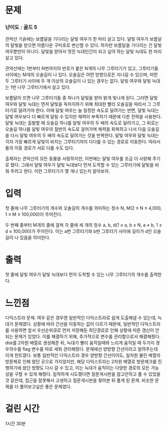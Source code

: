 # 문제

### 난이도 : 골드 5

관악산 기슭에는 보름달을 기다리는 달빛 여우가 한 마리 살고 있다. 달빛 여우가 보름달의 달빛을 받으면 아름다운 구미호로 변신할 수 있다. 하지만 보름달을 기다리는 건 달빛 여우뿐만이 아니다. 달빛을 받아서 멋진 늑대인간이 되고 싶어 하는 달빛 늑대도 한 마리 살고 있다.

관악산에는 1번부터 N번까지의 번호가 붙은 N개의 나무 그루터기가 있고, 그루터기들 사이에는 M개의 오솔길이 나 있다. 오솔길은 어떤 방향으로든 지나갈 수 있으며, 어떤 두 그루터기 사이에 두 개 이상의 오솔길이 나 있는 경우는 없다. 달빛 여우와 달빛 늑대는 1번 나무 그루터기에서 살고 있다.

보름달이 뜨면 나무 그루터기들 중 하나가 달빛을 받아 밝게 빛나게 된다. 그러면 달빛 여우와 달빛 늑대는 먼저 달빛을 독차지하기 위해 최대한 빨리 오솔길을 따라서 그 그루터기로 달려가야 한다. 이때 달빛 여우는 늘 일정한 속도로 달려가는 반면, 달빛 늑대는 달빛 여우보다 더 빠르게 달릴 수 있지만 체력이 부족하기 때문에 다른 전략을 사용한다. 달빛 늑대는 출발할 때 오솔길 하나를 달빛 여우의 두 배의 속도로 달려가고, 그 뒤로는 오솔길 하나를 달빛 여우의 절반의 속도로 걸어가며 체력을 회복하고 나서 다음 오솔길을 다시 달빛 여우의 두 배의 속도로 달려가는 것을 반복한다. 달빛 여우와 달빛 늑대는 각자 가장 빠르게 달빛이 비치는 그루터기까지 다다를 수 있는 경로로 이동한다. 따라서 둘의 이동 경로가 서로 다를 수도 있다.

출제자는 관악산의 모든 동물을 사랑하지만, 이번에는 달빛 여우를 조금 더 사랑해 주기로 했다. 그래서 달빛 여우가 달빛 늑대보다 먼저 도착할 수 있는 그루터기에 달빛을 비춰 주려고 한다. 이런 그루터기가 몇 개나 있는지 알아보자.

# 입력

첫 줄에 나무 그루터기의 개수와 오솔길의 개수를 의미하는 정수 N, M(2 ≤ N ≤ 4,000, 1 ≤ M ≤ 100,000)이 주어진다.

두 번째 줄부터 M개의 줄에 걸쳐 각 줄에 세 개의 정수 a, b, d(1 ≤ a, b ≤ N, a ≠ b, 1 ≤ d ≤ 100,000)가 주어진다. 이는 a번 그루터기와 b번 그루터기 사이에 길이가 d인 오솔길이 나 있음을 의미한다.

# 출력

첫 줄에 달빛 여우가 달빛 늑대보다 먼저 도착할 수 있는 나무 그루터기의 개수를 출력한다.

# 느낀점

다익스트라 문제. 여우 같은 경우엔 일반적인 다익스트라로 쉽게 도출해낼 수 있는데, 늑대가 문제였다. 상황에 따라 간선을 이동하는 값이 다르기 때문에, 일반적인 다익스트라를 사용하면 앞서 우선순위큐로 먼저 저장해둔 최단경로로 인해 상황에 따른 갱신이 안되는 문제가 있었다. 이를 해결하기 위해, 추가적으로 변수를 관리함으로서 해결해줬다. dist를 2차원 배열로 생성해준 뒤, 늑대가 빨리 움직일때와 느리게 움직일 때 두가지 경우의수를 flag 변수를 따로 세워 관리해줬다. 문제에선 양방향 간선이라고 알려주는데 이게 힌트였다. 보통 일반적인 다익스트라 경우 양방향 간선이어도, 일차원 불린 배열의 방문체로 인해 왔던 곳으로 가지않지만, 해당 다익스트라는 2차원 배열로 방문체크를 진행하기에 왔던 방향도 다시 갈 수 있고, 이는 늑대가 움직이는 다양한 경로의 모든 가능성을 구할 수 있게 해줬다. 침착하게 시도했다면 질문게시판을 참고안하고 풀 수 있었을 것 같은데, 접근을 잘못해서 고생하고 질문게시판을 찾아본 뒤 풀게 된 문제. 비슷한 문제를 더 풀어보고싶은 좋은 문제였다.

# 걸린 시간

1시간 30분
